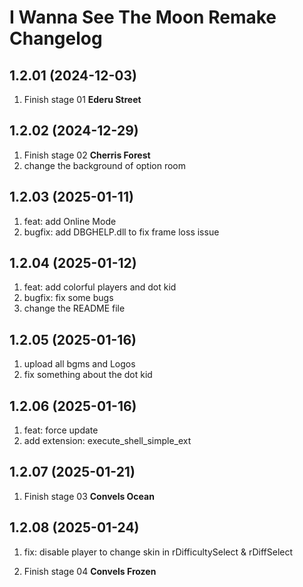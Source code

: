 # I Wanna See The Moon Remake Changelog

## 1.2.01 (2024-12-03)

1. Finish stage 01 **Ederu Street**

## 1.2.02 (2024-12-29)

1. Finish stage 02 **Cherris Forest**
2. change the background of option room

## 1.2.03 (2025-01-11)

1. feat: add Online Mode
2. bugfix: add DBGHELP.dll to fix frame loss issue

## 1.2.04 (2025-01-12)

1. feat: add colorful players and dot kid
2. bugfix: fix some bugs
3. change the README file

## 1.2.05 (2025-01-16)

1. upload all bgms and Logos
2. fix something about the dot kid

## 1.2.06 (2025-01-16)

1. feat: force update
2. add extension: execute_shell_simple_ext

## 1.2.07 (2025-01-21)

1. Finish stage 03 **Convels Ocean**

## 1.2.08 (2025-01-24)

1. fix: disable player to change skin in rDifficultySelect & rDiffSelect

2. Finish stage 04 **Convels Frozen**
